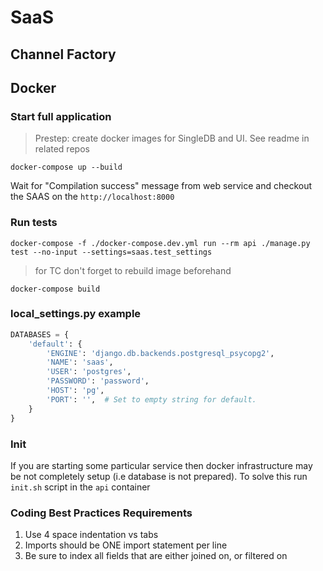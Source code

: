 # SaaS
## Channel Factory


## Docker
### Start full application
> Prestep: create docker images for SingleDB and UI. See readme in related repos
```shell
docker-compose up --build
```
Wait for "Compilation success" message from web service and checkout the SAAS on the `http://localhost:8000` 

### Run tests
```shell
docker-compose -f ./docker-compose.dev.yml run --rm api ./manage.py test --no-input --settings=saas.test_settings
```
> for TC don't forget to rebuild image beforehand
```shell
docker-compose build
```

### local_settings.py example
```python
DATABASES = {
    'default': {
        'ENGINE': 'django.db.backends.postgresql_psycopg2',
        'NAME': 'saas',
        'USER': 'postgres',
        'PASSWORD': 'password',
        'HOST': 'pg',
        'PORT': '',  # Set to empty string for default.
    }
}
```

### Init
If you are starting some particular service then docker infrastructure may be not completely setup (i.e database is not prepared).
To solve this run `init.sh` script in the `api` container

### Coding Best Practices Requirements
1.  Use 4 space indentation vs tabs
2.  Imports should be ONE import statement per line
3.  Be sure to index all fields that are either joined on, or filtered on
